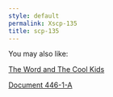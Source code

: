 ```yaml
---
style: default
permalink: Xscp-135
title: scp-135
---
```

You may also like:

[The Word and The Cool Kids](http://scp-wiki.net/what-happened-at-greenwich)

[Document 446-1-A](http://scp-wiki.net/document-446-1-a)
